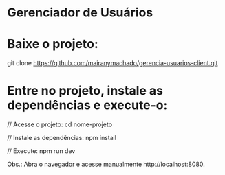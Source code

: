 # Gerenciador de Usuários

# Baixe o projeto:
git clone https://github.com/mairanymachado/gerencia-usuarios-client.git

# Entre no projeto, instale as dependências e execute-o:
// Acesse o projeto:
   cd nome-projeto

// Instale as dependências:
   npm install

// Execute:
   npm run dev


Obs.: Abra o navegador e acesse manualmente http://localhost:8080.
